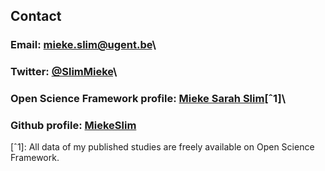## Contact

### Email: [mieke.slim@ugent.be](mailto:mieke.slim@ugent.be)\
### Twitter: [@SlimMieke](https://twitter.com/SlimMieke)\
### Open Science Framework profile: [Mieke Sarah Slim](https://osf.io/7cjtm/)[ˆ1]\
### Github profile: [MiekeSlim](https://github.com/MiekeSlim)

[ˆ1]: All data of my published studies are freely available on Open Science Framework. 

